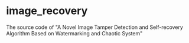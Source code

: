 # image_recovery
The source code of "A Novel Image Tamper Detection and Self-recovery Algorithm Based on Watermarking and Chaotic System"
